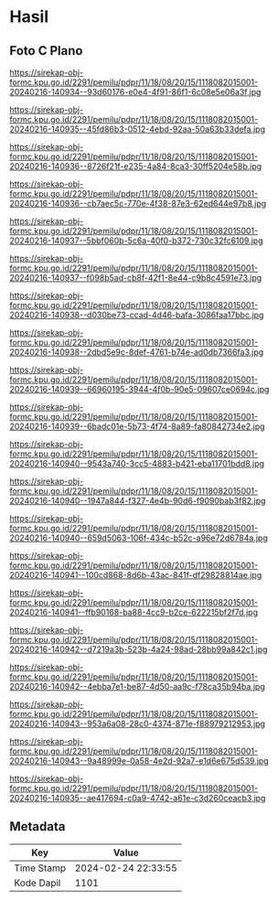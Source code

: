# Hasil

## Foto C Plano

https://sirekap-obj-formc.kpu.go.id/2291/pemilu/pdpr/11/18/08/20/15/1118082015001-20240216-140934--93d60176-e0e4-4f91-86f1-6c08e5e06a3f.jpg

https://sirekap-obj-formc.kpu.go.id/2291/pemilu/pdpr/11/18/08/20/15/1118082015001-20240216-140935--45fd86b3-0512-4ebd-92aa-50a63b33defa.jpg

https://sirekap-obj-formc.kpu.go.id/2291/pemilu/pdpr/11/18/08/20/15/1118082015001-20240216-140936--8726f21f-e235-4a84-8ca3-30ff5204e58b.jpg

https://sirekap-obj-formc.kpu.go.id/2291/pemilu/pdpr/11/18/08/20/15/1118082015001-20240216-140936--cb7aec5c-770e-4f38-87e3-62ed644e97b8.jpg

https://sirekap-obj-formc.kpu.go.id/2291/pemilu/pdpr/11/18/08/20/15/1118082015001-20240216-140937--5bbf060b-5c6a-40f0-b372-730c32fc6109.jpg

https://sirekap-obj-formc.kpu.go.id/2291/pemilu/pdpr/11/18/08/20/15/1118082015001-20240216-140937--f098b5ad-cb8f-42f1-8e44-c9b8c4591e73.jpg

https://sirekap-obj-formc.kpu.go.id/2291/pemilu/pdpr/11/18/08/20/15/1118082015001-20240216-140938--d030be73-ccad-4d46-bafa-3086faa17bbc.jpg

https://sirekap-obj-formc.kpu.go.id/2291/pemilu/pdpr/11/18/08/20/15/1118082015001-20240216-140938--2dbd5e9c-8def-4761-b74e-ad0db7366fa3.jpg

https://sirekap-obj-formc.kpu.go.id/2291/pemilu/pdpr/11/18/08/20/15/1118082015001-20240216-140939--66960195-3944-4f0b-90e5-09607ce0694c.jpg

https://sirekap-obj-formc.kpu.go.id/2291/pemilu/pdpr/11/18/08/20/15/1118082015001-20240216-140939--6badc01e-5b73-4f74-8a89-fa80842734e2.jpg

https://sirekap-obj-formc.kpu.go.id/2291/pemilu/pdpr/11/18/08/20/15/1118082015001-20240216-140940--9543a740-3cc5-4883-b421-eba11701bdd8.jpg

https://sirekap-obj-formc.kpu.go.id/2291/pemilu/pdpr/11/18/08/20/15/1118082015001-20240216-140940--1947a844-f327-4e4b-90d6-f9090bab3f82.jpg

https://sirekap-obj-formc.kpu.go.id/2291/pemilu/pdpr/11/18/08/20/15/1118082015001-20240216-140940--659d5063-106f-434c-b52c-a96e72d6784a.jpg

https://sirekap-obj-formc.kpu.go.id/2291/pemilu/pdpr/11/18/08/20/15/1118082015001-20240216-140941--100cd868-8d6b-43ac-841f-df29828814ae.jpg

https://sirekap-obj-formc.kpu.go.id/2291/pemilu/pdpr/11/18/08/20/15/1118082015001-20240216-140941--ffb90168-ba88-4cc9-b2ce-622215bf2f7d.jpg

https://sirekap-obj-formc.kpu.go.id/2291/pemilu/pdpr/11/18/08/20/15/1118082015001-20240216-140942--d7219a3b-523b-4a24-98ad-28bb99a842c1.jpg

https://sirekap-obj-formc.kpu.go.id/2291/pemilu/pdpr/11/18/08/20/15/1118082015001-20240216-140942--4ebba7e1-be87-4d50-aa9c-f78ca35b94ba.jpg

https://sirekap-obj-formc.kpu.go.id/2291/pemilu/pdpr/11/18/08/20/15/1118082015001-20240216-140943--953a6a08-28c0-4374-871e-f88979212953.jpg

https://sirekap-obj-formc.kpu.go.id/2291/pemilu/pdpr/11/18/08/20/15/1118082015001-20240216-140943--9a48999e-0a58-4e2d-92a7-e1d6e675d539.jpg

https://sirekap-obj-formc.kpu.go.id/2291/pemilu/pdpr/11/18/08/20/15/1118082015001-20240216-140935--ae417694-c0a9-4742-a61e-c3d260ceacb3.jpg


## Metadata

| Key        | Value               |
| ---------- | ------------------- |
| Time Stamp | 2024-02-24 22:33:55 |
| Kode Dapil | 1101                |



